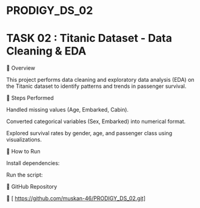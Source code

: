 # PRODIGY_DS_02
# TASK 02 :  Titanic Dataset - Data Cleaning & EDA

📌 Overview

This project performs data cleaning and exploratory data analysis (EDA) on the Titanic dataset to identify patterns and trends in passenger survival.

🔧 Steps Performed

Handled missing values (Age, Embarked, Cabin).

Converted categorical variables (Sex, Embarked) into numerical format.

Explored survival rates by gender, age, and passenger class using visualizations.

📜 How to Run

Install dependencies:

Run the script:

📌 GitHub Repository

🔗 [ https://github.com/muskan-46/PRODIGY_DS_02.git]

